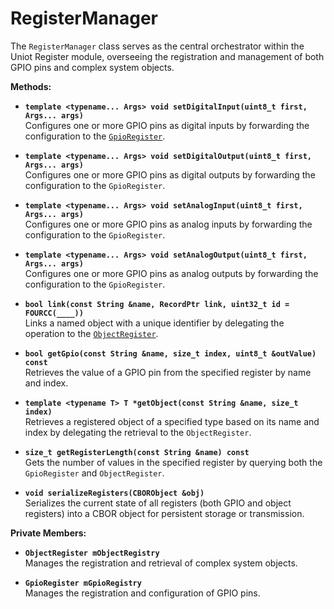 # RegisterManager

The `RegisterManager` class serves as the central orchestrator within the Uniot Register module, overseeing the registration and management of both GPIO pins and complex system objects.

**Methods:**

* **`template <typename... Args> void setDigitalInput(uint8_t first, Args... args)`**\
  Configures one or more GPIO pins as digital inputs by forwarding the configuration to the [`GpioRegister`](gpioregister.md).

* **`template <typename... Args> void setDigitalOutput(uint8_t first, Args... args)`**\
  Configures one or more GPIO pins as digital outputs by forwarding the configuration to the `GpioRegister`.

* **`template <typename... Args> void setAnalogInput(uint8_t first, Args... args)`**\
  Configures one or more GPIO pins as analog inputs by forwarding the configuration to the `GpioRegister`.

* **`template <typename... Args> void setAnalogOutput(uint8_t first, Args... args)`**\
  Configures one or more GPIO pins as analog outputs by forwarding the configuration to the `GpioRegister`.

* **`bool link(const String &name, RecordPtr link, uint32_t id = FOURCC(____))`**\
  Links a named object with a unique identifier by delegating the operation to the [`ObjectRegister`](objectregister.md).

* **`bool getGpio(const String &name, size_t index, uint8_t &outValue) const`**\
  Retrieves the value of a GPIO pin from the specified register by name and index.

* **`template <typename T> T *getObject(const String &name, size_t index)`**\
  Retrieves a registered object of a specified type based on its name and index by delegating the retrieval to the `ObjectRegister`.

* **`size_t getRegisterLength(const String &name) const`**\
  Gets the number of values in the specified register by querying both the `GpioRegister` and `ObjectRegister`.

* **`void serializeRegisters(CBORObject &obj)`**\
  Serializes the current state of all registers (both GPIO and object registers) into a CBOR object for persistent storage or transmission.

**Private Members:**

* **`ObjectRegister mObjectRegistry`**\
  Manages the registration and retrieval of complex system objects.

* **`GpioRegister mGpioRegistry`**\
  Manages the registration and configuration of GPIO pins.
